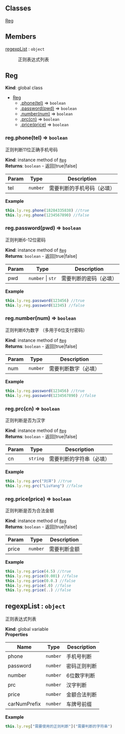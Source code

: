 ## Classes

<dl>
<dt><a href="#Reg">Reg</a></dt>
<dd></dd>
</dl>

## Members

<dl>
<dt><a href="#regexpList">regexpList</a> : <code>object</code></dt>
<dd><p>正则表达式列表</p>
</dd>
</dl>

<a name="Reg"></a>

## Reg
**Kind**: global class  

* [Reg](#Reg)
    * [.phone(tel)](#Reg+phone) ⇒ <code>boolean</code>
    * [.password(pwd)](#Reg+password) ⇒ <code>boolean</code>
    * [.number(num)](#Reg+number) ⇒ <code>boolean</code>
    * [.prc(cn)](#Reg+prc) ⇒ <code>boolean</code>
    * [.price(price)](#Reg+price) ⇒ <code>boolean</code>

<a name="Reg+phone"></a>

### reg.phone(tel) ⇒ <code>boolean</code>
正则判断11位正确手机号码

**Kind**: instance method of [<code>Reg</code>](#Reg)  
**Returns**: <code>boolean</code> - 返回[true|false]  

| Param | Type | Description |
| --- | --- | --- |
| tel | <code>number</code> | 需要判断的手机号码（必填） |

**Example**  
```js
this.ly.reg.phone(18284335838) //truethis.ly.reg.phone(1234567890) //false
```
<a name="Reg+password"></a>

### reg.password(pwd) ⇒ <code>boolean</code>
正则判断6-12位密码

**Kind**: instance method of [<code>Reg</code>](#Reg)  
**Returns**: <code>boolean</code> - 返回[true|false]  

| Param | Type | Description |
| --- | --- | --- |
| pwd | <code>number</code> \| <code>str</code> | 需要判断的密码（必填） |

**Example**  
```js
this.ly.reg.password(123456) //truethis.ly.reg.password(12345) //false
```
<a name="Reg+number"></a>

### reg.number(num) ⇒ <code>boolean</code>
正则判断6为数字 （多用于6位支付密码）

**Kind**: instance method of [<code>Reg</code>](#Reg)  
**Returns**: <code>boolean</code> - 返回[true|false]  

| Param | Type | Description |
| --- | --- | --- |
| num | <code>number</code> | 需要判断数字（必填） |

**Example**  
```js
this.ly.reg.password(123456) //truethis.ly.reg.password(1234567890) //false
```
<a name="Reg+prc"></a>

### reg.prc(cn) ⇒ <code>boolean</code>
正则判断是否为汉字

**Kind**: instance method of [<code>Reg</code>](#Reg)  
**Returns**: <code>boolean</code> - 返回[true|false]  

| Param | Type | Description |
| --- | --- | --- |
| cn | <code>string</code> | 需要判断的字符串（必填） |

**Example**  
```js
this.ly.reg.prc("刘洋") //truethis.ly.reg.prc("LiuYang") //false
```
<a name="Reg+price"></a>

### reg.price(price) ⇒ <code>boolean</code>
正则判断是否为合法金额

**Kind**: instance method of [<code>Reg</code>](#Reg)  
**Returns**: <code>boolean</code> - 返回[true|false]  

| Param | Type | Description |
| --- | --- | --- |
| price | <code>number</code> | 需要判断金额 |

**Example**  
```js
this.ly.reg.price(4.5) //truethis.ly.reg.price(0.001) //falsethis.ly.reg.price(0.0.) //falsethis.ly.reg.price(.0) //falsethis.ly.reg.price(..) //false
```
<a name="regexpList"></a>

## regexpList : <code>object</code>
正则表达式列表

**Kind**: global variable  
**Properties**

| Name | Type | Description |
| --- | --- | --- |
| phone | <code>number</code> | 手机号判断 |
| password | <code>number</code> | 密码正则判断 |
| number | <code>number</code> | 6位数字判断 |
| prc | <code>number</code> | 汉字判断 |
| price | <code>number</code> | 金额合法判断 |
| carNumPrefix | <code>number</code> | 车牌号前缀 |

**Example**  
```js
this.ly.reg["需要使用的正则判断"]("需要判断的字符串")
```
